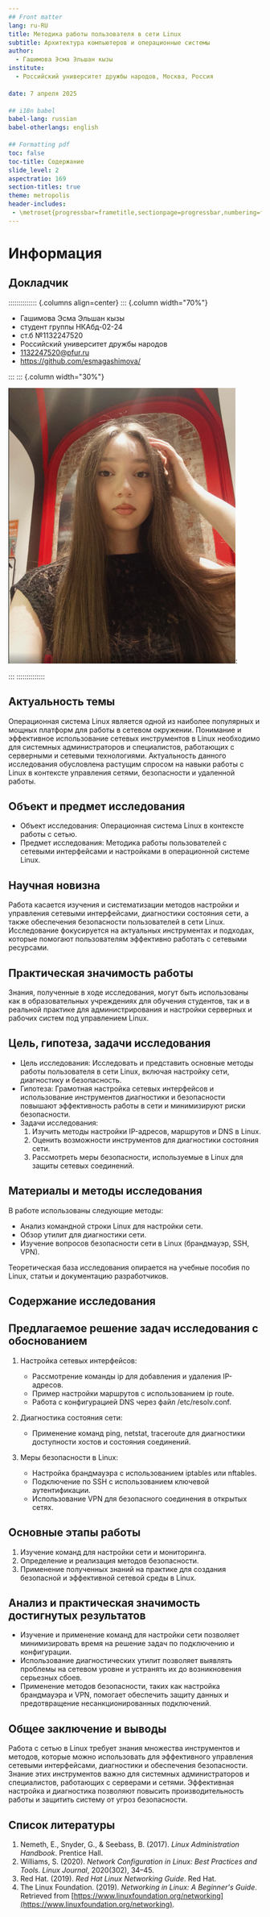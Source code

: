 ```yaml
---
## Front matter
lang: ru-RU
title: Методика работы пользователя в сети Linux
subtitle: Архитектура компьютеров и операционные системы 
author:
  - Гашимова Эсма Эльшан кызы
institute:
  - Российский университет дружбы народов, Москва, Россия
 
date: 7 апреля 2025

## i18n babel
babel-lang: russian
babel-otherlangs: english

## Formatting pdf
toc: false
toc-title: Содержание
slide_level: 2
aspectratio: 169
section-titles: true
theme: metropolis
header-includes:
 - \metroset{progressbar=frametitle,sectionpage=progressbar,numbering=fraction}
---
```


# Информация

## Докладчик

:::::::::::::: {.columns align=center}
::: {.column width="70%"}

  * Гашимова Эсма Эльшан кызы
  * студент группы НКАбд-02-24
  * ст.б №1132247520
  * Российский университет дружбы народов
  * 1132247520@pfur.ru
  * <https://github.com/esmagashimova/>

:::
::: {.column width="30%"}

![](./image/me.png):

:::
::::::::::::::

## Актуальность темы
Операционная система Linux является одной из наиболее популярных и мощных платформ для работы в сетевом окружении. Понимание и эффективное использование сетевых инструментов в Linux необходимо для системных администраторов и специалистов, работающих с серверными и сетевыми технологиями. Актуальность данного исследования обусловлена растущим спросом на навыки работы с Linux в контексте управления сетями, безопасности и удаленной работы.

## Объект и предмет исследования
- Объект исследования: Операционная система Linux в контексте работы с сетью.
- Предмет исследования: Методика работы пользователей с сетевыми интерфейсами и настройками в операционной системе Linux.

## Научная новизна
Работа касается изучения и систематизации методов настройки и управления сетевыми интерфейсами, диагностики состояния сети, а также обеспечения безопасности пользователей в сети Linux. Исследование фокусируется на актуальных инструментах и подходах, которые помогают пользователям эффективно работать с сетевыми ресурсами.

## Практическая значимость работы
Знания, полученные в ходе исследования, могут быть использованы как в образовательных учреждениях для обучения студентов, так и в реальной практике для администрирования и настройки серверных и рабочих систем под управлением Linux.

## Цель, гипотеза, задачи исследования
- Цель исследования: Исследовать и представить основные методы работы пользователя в сети Linux, включая настройку сети, диагностику и безопасность.
- Гипотеза: Грамотная настройка сетевых интерфейсов и использование инструментов диагностики и безопасности повышают эффективность работы в сети и минимизируют риски безопасности.
- Задачи исследования:
  1. Изучить методы настройки IP-адресов, маршрутов и DNS в Linux.
  2. Оценить возможности инструментов для диагностики состояния сети.
  3. Рассмотреть меры безопасности, используемые в Linux для защиты сетевых соединений.

## Материалы и методы исследования
В работе использованы следующие методы:
- Анализ командной строки Linux для настройки сети.
- Обзор утилит для диагностики сети.
- Изучение вопросов безопасности сети в Linux (брандмауэр, SSH, VPN).

Теоретическая база исследования опирается на учебные пособия по Linux, статьи и документацию разработчиков.


## Содержание исследования

## Предлагаемое решение задач исследования с обоснованием
1. Настройка сетевых интерфейсов:
   - Рассмотрение команды ip для добавления и удаления IP-адресов.
   - Пример настройки маршрутов с использованием ip route.
   - Работа с конфигурацией DNS через файл /etc/resolv.conf.

2. Диагностика состояния сети:
   - Применение команд ping, netstat, traceroute для диагностики доступности хостов и состояния соединений.

3. Меры безопасности в Linux:
   - Настройка брандмауэра с использованием iptables или nftables.
   - Подключение по SSH с использованием ключевой аутентификации.
   - Использование VPN для безопасного соединения в открытых сетях.

## Основные этапы работы
1. Изучение команд для настройки сети и мониторинга.
2. Определение и реализация методов безопасности.
3. Применение полученных знаний на практике для создания безопасной и эффективной сетевой среды в Linux.


## Анализ и практическая значимость достигнутых результатов

- Изучение и применение команд для настройки сети позволяет минимизировать время на решение задач по подключению и конфигурации.
- Использование диагностических утилит позволяет выявлять проблемы на сетевом уровне и устранять их до возникновения серьезных сбоев.
- Применение методов безопасности, таких как настройка брандмауэра и VPN, помогает обеспечить защиту данных и предотвращение несанкционированных подключений.


## Общее заключение и выводы

Работа с сетью в Linux требует знания множества инструментов и методов, которые можно использовать для эффективного управления сетевыми интерфейсами, диагностики и обеспечения безопасности. Знание этих инструментов важно для системных администраторов и специалистов, работающих с серверами и сетями. Эффективная настройка и диагностика позволяют повысить производительность работы и защитить систему от угроз безопасности.


## Список литературы

1. Nemeth, E., Snyder, G., & Seebass, B. (2017). *Linux Administration Handbook*. Prentice Hall.
2. Williams, S. (2020). *Network Configuration in Linux: Best Practices and Tools*. *Linux Journal*, 2020(302), 34–45.
3. Red Hat. (2019). *Red Hat Linux Networking Guide*. Red Hat.
4. The Linux Foundation. (2019). *Networking in Linux: A Beginner's Guide*. Retrieved from [https://www.linuxfoundation.org/networking](https://www.linuxfoundation.org/networking).






